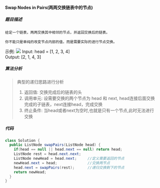 #### Swap Nodes in Pairs(两两交换链表中的节点)
##### 题目描述
```
给定一个链表，两两交换其中相邻的节点，并返回交换后的链表。

你不能只是单纯的改变节点内部的值，而是需要实际的进行节点交换。

```
示例: 
![](http://112.124.200.69:8080/markdown/images/swap_ex1.jpg)
Input: head = [1, 2, 3, 4]  
Output: [2, 1, 4, 3]

##### 算法分析
>典型的递归思路进行分析  
>1. 返回值: 交换完成后的链表的头
>2. 调用单元: 设需要交换的两个节点为 head 和 next, head连接后面交换完成的子链表，next连接head，完成交换
>3. 终止条件: 当head或者next为空时,也就是只有一个节点,此时无法进行交换

##### 代码
```Java
class Solution {
  public ListNode swapPairs(ListNode head) {
    if(head == null || head.next == null) return head;
    ListNode rest = head.next.next;
    ListNode newHead = head.next;     //定义需要返回的节点
    newHead.next = head;              //交换两节点
    head.next = swapPairs(rest);      //递归交换剩下的节点
    return newHead;
  }
}
```
